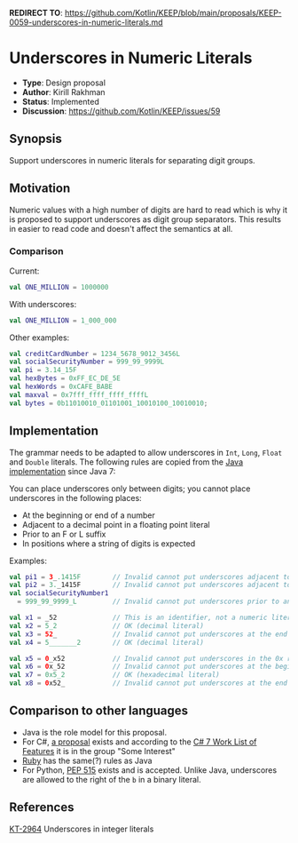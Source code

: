 **REDIRECT TO**: https://github.com/Kotlin/KEEP/blob/main/proposals/KEEP-0059-underscores-in-numeric-literals.md

# Underscores in Numeric Literals

* **Type**: Design proposal
* **Author**: Kirill Rakhman
* **Status**: Implemented
* **Discussion**: https://github.com/Kotlin/KEEP/issues/59

## Synopsis

Support underscores in numeric literals for separating digit groups.

## Motivation

Numeric values with a high number of digits are hard to read which is why it is proposed to support underscores as digit group separators. This results in easier to read code and doesn't affect the semantics at all.

### Comparison

Current:
```kotlin
val ONE_MILLION = 1000000
```

With underscores:
```kotlin
val ONE_MILLION = 1_000_000
```

Other examples:
```kotlin
val creditCardNumber = 1234_5678_9012_3456L
val socialSecurityNumber = 999_99_9999L
val pi = 3.14_15F
val hexBytes = 0xFF_EC_DE_5E
val hexWords = 0xCAFE_BABE
val maxval = 0x7fff_ffff_ffff_ffffL
val bytes = 0b11010010_01101001_10010100_10010010;
```

## Implementation

The grammar needs to be adapted to allow underscores in `Int`, `Long`, `Float` and `Double` literals. The following rules are copied from the [Java implementation](http://docs.oracle.com/javase/7/docs/technotes/guides/language/underscores-literals.html) since Java 7:

You can place underscores only between digits; you cannot place underscores in the following places:

- At the beginning or end of a number
- Adjacent to a decimal point in a floating point literal
- Prior to an F or L suffix
- In positions where a string of digits is expected

Examples:

```kotlin
val pi1 = 3_.1415F        // Invalid cannot put underscores adjacent to a decimal poval
val pi2 = 3._1415F        // Invalid cannot put underscores adjacent to a decimal poval
val socialSecurityNumber1
  = 999_99_9999_L         // Invalid cannot put underscores prior to an L suffix

val x1 = _52              // This is an identifier, not a numeric literal
val x2 = 5_2              // OK (decimal literal)
val x3 = 52_              // Invalid cannot put underscores at the end of a literal
val x4 = 5_______2        // OK (decimal literal)

val x5 = 0_x52            // Invalid cannot put underscores in the 0x radix prefix
val x6 = 0x_52            // Invalid cannot put underscores at the beginning of a number
val x7 = 0x5_2            // OK (hexadecimal literal)
val x8 = 0x52_            // Invalid cannot put underscores at the end of a number
```

## Comparison to other languages

- Java is the role model for this proposal.
- For C#, [a proposal](https://github.com/dotnet/roslyn/issues/216) exists and according to the [C# 7 Work List of Features](https://github.com/dotnet/roslyn/issues/2136) it is in the group "Some Interest"
- [Ruby](https://docs.ruby-lang.org/en/2.0.0/syntax/literals_rdoc.html) has the same(?) rules as Java
- For Python, [PEP 515](https://www.python.org/dev/peps/pep-0515/) exists and is accepted. Unlike Java, underscores are allowed to the right of the `b` in a binary literal.

## References

[KT-2964](https://youtrack.jetbrains.com/issue/KT-2964) Underscores in integer literals 
